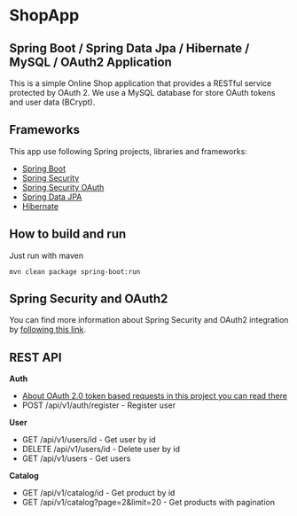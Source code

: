# ShopApp
## Spring Boot / Spring Data Jpa / Hibernate / MySQL / OAuth2 Application

This is a simple Online Shop application that provides a RESTful service protected by OAuth 2. We use a MySQL database for store OAuth tokens and user data (BCrypt).

## Frameworks

This app use following Spring projects, libraries and frameworks:

* [Spring Boot](http://projects.spring.io/spring-boot/)
* [Spring Security](http://projects.spring.io/spring-security/)
* [Spring Security OAuth](http://projects.spring.io/spring-security-oauth/)
* [Spring Data JPA](http://projects.spring.io/spring-data-jpa/)
* [Hibernate](http://docs.spring.io/spring/docs/current/spring-framework-reference/html/orm.html#orm-hibernate)

## How to build and run

Just run with maven

```
mvn clean package spring-boot:run
```

## Spring Security and OAuth2

You can find more information about Spring Security and OAuth2 integration by [following this link](https://github.com/handioq/spring-boot-security-oauth2/).

## REST API

<b>Auth</b>

* [About OAuth 2.0 token based requests in this project you can read there](https://github.com/handioq/spring-boot-security-oauth2#how-to-use)
* POST /api/v1/auth/register - Register user

<b>User</b>

* GET /api/v1/users/id - Get user by id
* DELETE /api/v1/users/id - Delete user by id
* GET /api/v1/users - Get users

<b>Catalog</b>

* GET /api/v1/catalog/id - Get product by id
* GET /api/v1/catalog?page=2&limit=20 - Get products with pagination
